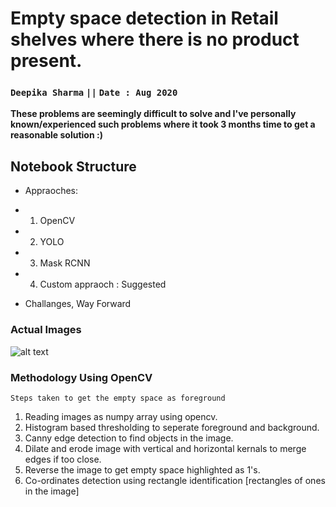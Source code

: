 # Empty space detection in Retail shelves where there is no product present.

### `Deepika Sharma`  ``||``                                      `Date : Aug 2020`

**These problems are seemingly difficult to solve and I've personally known/experienced such problems where it took 3 months time to get a reasonable solution :)**

## Notebook Structure
- Appraoches: 

- 1. OpenCV
- 2. YOLO
- 3. Mask RCNN
- 4. Custom appraoch : Suggested
- Challanges, Way Forward



### Actual Images

![alt text](https://github.com/Deepika-Sharma08/Object-detection-MRCNN-Yolo/blob/master/input_pngs.pngs?raw=true)

### Methodology Using OpenCV

`Steps taken to get the empty space as foreground`

1. Reading images as numpy array using opencv.
2. Histogram based thresholding to seperate foreground and background.
3. Canny edge detection to find objects in the image.
4. Dilate and erode image with vertical and horizontal kernals to merge edges if too close.
5. Reverse the image to get empty space highlighted as 1's.
6. Co-ordinates detection using rectangle identification [rectangles of ones in the image] 
